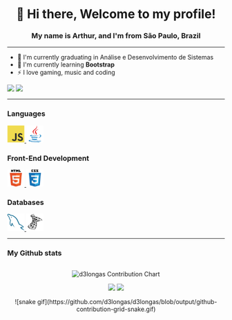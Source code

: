 <h1 align="center">👋 Hi there, Welcome to my profile!</h1>

<h3 align="center">My name is Arthur, and I'm from São Paulo, Brazil</h3>
<hr>

<ul>
  <li> 📑 I'm currently graduating in Análise e Desenvolvimento de Sistemas</li>
  <li> 🌱 I'm currently learning <strong>Bootstrap</strong> </li>
  <li> ⚡ I love gaming, music and coding</li>
</ul>

<div> 

  <a href = "mailto:arthur102001@gmail.com"><img src="https://img.shields.io/badge/-Gmail-%23333?style=for-the-badge&logo=gmail&logoColor=white" target="_blank"></a>
  <a href="https://www.linkedin.com/in/arthur102001/" target="_blank"><img src="https://img.shields.io/badge/-LinkedIn-%230077B5?style=for-the-badge&logo=linkedin&logoColor=white" target="_blank"></a> 
 
 <hr>
</div>

### Languages
<p>
  <a href="https://developer.mozilla.org/en-US/docs/Web/JavaScript" target="_blank">
    <img src="https://raw.githubusercontent.com/devicons/devicon/master/icons/javascript/javascript-original.svg" alt="javascript" width="40" height="40"/>
  </a>
  <a href="https://www.oracle.com/java/" target="_blank">
    <img src="https://raw.githubusercontent.com/devicons/devicon/master/icons/java/java-original.svg" alt="Java" width="40" height="40">
  </a>
</p>
  
### Front-End Development
  <a href="https://www.w3.org/html/" target="_blank">
    <img src="https://raw.githubusercontent.com/devicons/devicon/master/icons/html5/html5-original-wordmark.svg" alt="html5" width="40" height="40"/>
  </a>
  <a href="https://www.w3schools.com/css/" target="_blank">
    <img src="https://raw.githubusercontent.com/devicons/devicon/master/icons/css3/css3-original-wordmark.svg" alt="css3" width="40" height="40"/>
  </a>

### Databases
  <a href="https://www.mysql.com/" target="_blank">
    <img src="https://raw.githubusercontent.com/devicons/devicon/master/icons/mysql/mysql-original.svg" alt="MySQL" width="40" height="40">
  </a>
  <a href="https://www.microsoft.com/en-us/sql-server/" target="_blank">
    <img src="https://github.com/devicons/devicon/raw/master/icons/microsoftsqlserver/microsoftsqlserver-plain.svg" alt="SQLServer" width="40" height="40">
  </a>

</div>

<hr>

### My Github stats
## 
<div align="center">
  
  <p>
    <img height="180em" src="https://github-profile-summary-cards.vercel.app/api/cards/profile-details?username=d3longas&theme=monokai" alt="d3longas     Contribution Chart" />
  </p>
  
  <p>
    <img height="180em" src="https://github-readme-stats.vercel.app/api?username=d3longas&theme=monokai&show_icons=true&include_all_commits=true& hide_border=true" />
    <img height="180em" src="https://github-readme-stats.vercel.app/api/top-langs/?username=d3longas&theme=monokai&layout=compact&hide_border=true" />
  </p>
![snake gif](https://github.com/d3longas/d3longas/blob/output/github-contribution-grid-snake.gif)
</div>
